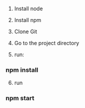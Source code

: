 1. Install node

2. Install npm 

3. Clone Git

4. Go to the project directory

5. run:

### npm install

6. run

### npm start
